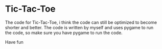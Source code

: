 # Tic-Tac-Toe
The code for Tic-Tac-Toe, i think the code can still be optimized to become shorter and better.
The code is written by myself and uses pygame to run the code, so make sure you have pygame to run the code.

Have fun
